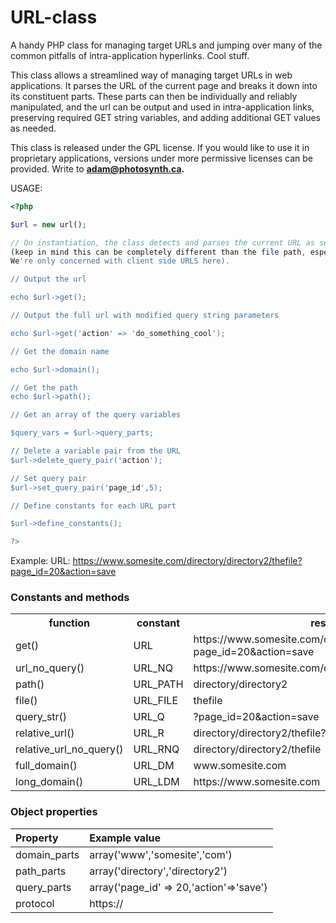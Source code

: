 URL-class
=========

A handy PHP class for managing target URLs and jumping over many of the common pitfalls of intra-application hyperlinks. Cool stuff.

This class allows a streamlined way of managing target URLs in web
applications. It parses the URL of the current page and breaks it down
into its constituent parts. These parts can then be individually and
reliably manipulated, and the url can be output and used in intra-application
links, preserving required GET string variables, and adding additional GET
values as needed.

This class is released under the GPL license. If you would like to use it
in proprietary applications, versions under more permissive licenses can
be provided. Write to **adam@photosynth.ca.**

USAGE:

```php
<?php

$url = new url();

// On instantiation, the class detects and parses the current URL as seen by the browser 
(keep in mind this can be completely different than the file path, especially when URL rewriting is used. 
We're only concerned with client side URLS here).

// Output the url

echo $url->get();

// Output the full url with modified query string parameters

echo $url->get('action' => 'do_something_cool');

// Get the domain name

echo $url->domain();

// Get the path
echo $url->path();

// Get an array of the query variables

$query_vars = $url->query_parts;

// Delete a variable pair from the URL
$url->delete_query_pair('action');

// Set query pair
$url->set_query_pair('page_id',5);

// Define constants for each URL part

$url->define_constants();

?>
```

Example: 
URL: https://www.somesite.com/directory/directory2/thefile?page_id=20&action=save

### Constants and methods

<table>
<tr>
    <th>function</th>
    <th>constant</th>
    <th>result</th>
</tr>
<tr>
    <td>get()</td>
    <td>URL</td>
    <td>https://www.somesite.com/directory/directory2/thefile?page_id=20&action=save</td>
</tr>
<tr>
    <td>url_no_query()</td>
    <td>URL_NQ</td>
    <td>https://www.somesite.com/directory/directory2/thefile</td>
</tr>
<tr>
    <td>path()</td>
    <td>URL_PATH</td>
    <td>directory/directory2</td>
</tr>
<tr>
    <td>file()</td>
    <td>URL_FILE</td>
    <td>thefile</td>
</tr>
<tr>
    <td>query_str()</td>
    <td>URL_Q</td>
    <td>?page_id=20&action=save</td>
</tr>
<tr>
    <td>relative_url()</td>
    <td>URL_R</td>
    <td>directory/directory2/thefile?page_id=20&action=save</td>
</tr>
<tr>
    <td>relative_url_no_query()</td>
    <td>URL_RNQ</td>
    <td>directory/directory2/thefile</td>
</tr>
<tr>
    <td>full_domain()</td>
    <td>URL_DM</td>
    <td>www.somesite.com</td>
</tr>
<tr>
    <td>long_domain()</td>
    <td>URL_LDM</td>
    <td>https://www.somesite.com</td>
</tr>
</table>

### Object properties

| Property        | Example value  |
| :------------- |:-------------|
| domain_parts     | array('www','somesite','com') |
| path_parts     | array('directory','directory2') |
| query_parts | array('page_id' => 20,'action'=>'save') |
| protocol | https:// |

